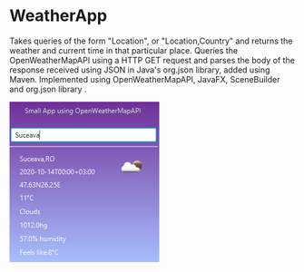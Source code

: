 # WeatherApp
Takes queries of the form "Location", or "Location,Country" and returns the weather and current time in that particular place.
Queries the OpenWeatherMapAPI using a HTTP GET request and parses the body of the response received using JSON in Java's org.json library, added using Maven.
Implemented using OpenWeatherMapAPI, JavaFX, SceneBuilder and org.json library .

![Screenshot](AppScreenshot.PNG)


